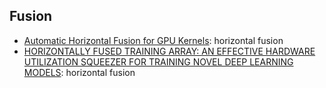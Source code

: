 ## Fusion

- [Automatic Horizontal Fusion for GPU Kernels](https://arxiv.org/pdf/2007.01277.pdf): horizontal fusion
- [HORIZONTALLY FUSED TRAINING ARRAY: AN EFFECTIVE HARDWARE
UTILIZATION SQUEEZER FOR TRAINING NOVEL DEEP LEARNING MODELS](https://arxiv.org/pdf/2102.02344.pdf): horizontal fusion

